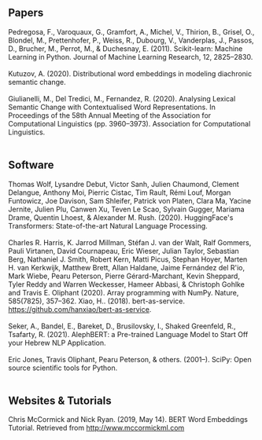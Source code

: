 ## Papers
Pedregosa, F., Varoquaux, G., Gramfort, A., Michel, V., Thirion, B., Grisel, O., Blondel, M., Prettenhofer, P., Weiss, R., Dubourg, V., Vanderplas, J., Passos, D., Brucher, M., Perrot, M., & Duchesnay, E. (2011). Scikit-learn: Machine Learning in Python. Journal of Machine Learning Research, 12, 2825–2830.
<br><br>
Kutuzov, A. (2020). Distributional word embeddings in modeling diachronic semantic change.
<br><br>
Giulianelli, M., Del Tredici, M., Fernandez, R. (2020). Analysing Lexical Semantic Change with Contextualised Word Representations. In Proceedings of the 58th Annual Meeting of the Association for Computational Linguistics (pp. 3960–3973). Association for Computational Linguistics.
<br><br>

## Software
Thomas Wolf, Lysandre Debut, Victor Sanh, Julien Chaumond, Clement Delangue, Anthony Moi, Pierric Cistac, Tim Rault, Rémi Louf, Morgan Funtowicz, Joe Davison, Sam Shleifer, Patrick von Platen, Clara Ma, Yacine Jernite, Julien Plu, Canwen Xu, Teven Le Scao, Sylvain Gugger, Mariama Drame, Quentin Lhoest, & Alexander M. Rush. (2020). HuggingFace's Transformers: State-of-the-art Natural Language Processing. 
<br><br>
Charles R. Harris, K. Jarrod Millman, Stéfan J. van der Walt, Ralf Gommers, Pauli Virtanen, David Cournapeau, Eric Wieser, Julian Taylor, Sebastian Berg, Nathaniel J. Smith, Robert Kern, Matti Picus, Stephan Hoyer, Marten H. van Kerkwijk, Matthew Brett, Allan Haldane, Jaime Fernández del R\'io, Mark Wiebe, Pearu Peterson, Pierre Gérard-Marchant, Kevin Sheppard, Tyler Reddy and Warren Weckesser, Hameer Abbasi, & Christoph Gohlke and Travis E. Oliphant (2020). Array programming with NumPy. Nature, 585(7825), 357–362.
Xiao, H.. (2018). bert-as-service. https://github.com/hanxiao/bert-as-service. 
<br><br>
Seker, A., Bandel, E., Bareket, D., Brusilovsky, I., Shaked Greenfeld, R., Tsafarty, R. (2021). AlephBERT: a Pre-trained Language Model to Start Off your Hebrew NLP Application. 
<br><br>
Eric Jones, Travis Oliphant, Pearu Peterson, & others. (2001–). SciPy: Open source scientific tools for Python. 
<br><br>

## Websites & Tutorials
Chris McCormick and Nick Ryan. (2019, May 14). BERT Word Embeddings Tutorial. Retrieved from http://www.mccormickml.com
